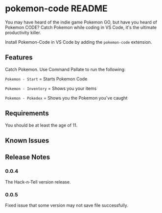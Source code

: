 # pokemon-code README

You may have heard of the indie game Pokemon GO, but have you heard of Pokemon CODE? Catch Pokemon while coding in VS Code, it's the ultimate productivity killer.

Install Pokemon-Code in VS Code by adding the `pokemon-code` extension.

## Features

Catch Pokemon. Use Command Pallate to run the following:

`Pokemon - Start` = Starts Pokemon Code

`Pokemon - Inventory` = Shows you your items

`Pokemon - Pokedex` = Shows you the Pokemon you've caught

## Requirements

You should be at least the age of 11.

## Known Issues

## Release Notes

### 0.0.4

The Hack-n-Tell version release.

### 0.0.5

Fixed issue that some version may not save file successfully.